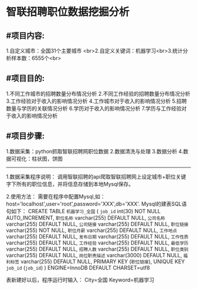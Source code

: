 智联招聘职位数据挖掘分析
=======================
#项目内容:
---
1.自定义城市：全国31个主要城市 \<br>2.自定义关键词：机器学习\<br>3.统计分析样本数：6555个\<br>

#项目目的:
---
1.不同工作城市的招聘数量分布情况分析
2.不同工作经验的招聘数量分布情况分析
3.工作经验对于收入的影响情况分析
4.工作城市对于收入的影响情况分析
5.招聘数量与学历的关联情况分析
6.学历对于收入的影响情况分析
7.学历与工作经验对于收入的影响情况分析

#项目步骤:
---
1.数据采集：python抓取智联招聘网职位数据
2.数据清洗与处理
3.数据分析
4.数据可视化：柱状图，饼图

----------------------------------
1.数据采集程序说明：
调用智联招聘的api爬取智联招聘网上设定城市+职位关键字下所有的职位信息，并将信息存储到本地Mysql保存。

2.使用方法：
需要在程序中配置Mysql,如：host='localhost',user='root',password='XXX',db='XXX'.
Mysql的建表SQL语句如下：
CREATE TABLE `机器学习_全国` (
  `job_id` int(30) NOT NULL AUTO_INCREMENT,
  `职位名称` varchar(255) DEFAULT NULL,
  `公司名称` varchar(255) DEFAULT NULL,
  `公司链接` varchar(255) DEFAULT NULL,
  `职位链接` varchar(255) NOT NULL,
  `职位月薪` varchar(255) DEFAULT NULL,
  `工作地点` varchar(255) DEFAULT NULL,
  `发布日期` varchar(255) DEFAULT NULL,
  `工作性质` varchar(255) DEFAULT NULL,
  `工作经验` varchar(255) DEFAULT NULL,
  `最低学历` varchar(255) DEFAULT NULL,
  `招聘人数` varchar(255) DEFAULT NULL,
  `职位类别` varchar(255) DEFAULT NULL,
  `岗位职责描述` varchar(3000) DEFAULT NULL,
  `福利标签` varchar(255) DEFAULT NULL,
  PRIMARY KEY (`职位链接`),
  UNIQUE KEY `job_id` (`job_id`)
) ENGINE=InnoDB  DEFAULT CHARSET=utf8

表新建好以后，程序运行时输入：
City=全国
Keyword=机器学习
